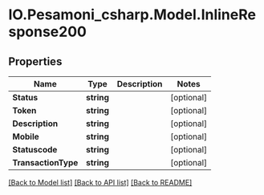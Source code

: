 # IO.Pesamoni_csharp.Model.InlineResponse200
## Properties

Name | Type | Description | Notes
------------ | ------------- | ------------- | -------------
**Status** | **string** |  | [optional] 
**Token** | **string** |  | [optional] 
**Description** | **string** |  | [optional] 
**Mobile** | **string** |  | [optional] 
**Statuscode** | **string** |  | [optional] 
**TransactionType** | **string** |  | [optional] 

[[Back to Model list]](../README.md#documentation-for-models) [[Back to API list]](../README.md#documentation-for-api-endpoints) [[Back to README]](../README.md)

